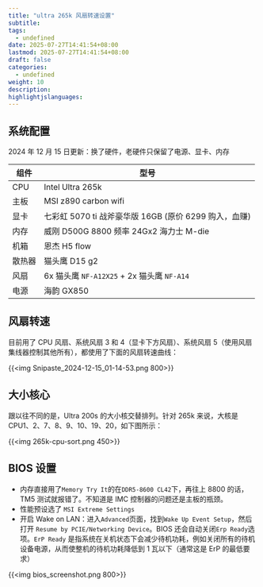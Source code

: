 ```yaml
---
title: "ultra 265k 风扇转速设置"
subtitle:
tags:
  - undefined
date: 2025-07-27T14:41:54+08:00
lastmod: 2025-07-27T14:41:54+08:00
draft: false
categories:
  - undefined
weight: 10
description:
highlightjslanguages:
---
```


## 系统配置

2024 年 12 月 15 日更新：换了硬件，老硬件只保留了电源、显卡、内存

| 组件   | 型号                                                  |
| ------ | ----------------------------------------------------- |
| CPU    | Intel Ultra 265k                                      |
| 主板   | MSI z890 carbon wifi                                  |
| 显卡   | 七彩虹 5070 ti 战斧豪华版 16GB (原价 6299 购入，血赚) |
| 内存   | 威刚 D500G 8800 频率 24Gx2 海力士 M-die               |
| 机箱   | 恩杰 H5 flow                                          |
| 散热器 | 猫头鹰 D15 g2                                         |
| 风扇   | 6x 猫头鹰 `NF-A12X25` + 2x 猫头鹰 `NF-A14`                |
| 电源   | 海韵 GX850                                            |

## 风扇转速

目前用了 CPU 风扇、系统风扇 3 和 4（显卡下方风扇）、系统风扇 5（使用风扇集线器控制其他所有），都使用了下面的风扇转速曲线：

{{<img Snipaste_2024-12-15_01-14-53.png 800>}}

## 大小核心

跟以往不同的是，Ultra 200s 的大小核交替排列。针对 265k 来说，大核是 CPU1、2、7、8、9、10、19、20，如下图所示：

{{<img 265k-cpu-sort.png 450>}}

## BIOS 设置

- 内存直接用了`Memory Try It`的在`DDR5-8600 CL42`下，再往上 8800 的话，TM5 测试就报错了。不知道是 IMC 控制器的问题还是主板的瓶颈。
- 性能预设选了 `MSI Extreme Settings`
- 开启 Wake on LAN：进入`Advanced`页面，找到`Wake Up Event Setup`，然后打开 `Resume by PCIE/Networking Device`。BIOS 还会自动关闭`Erp Ready`选项。`ErP Ready` 是指系统在关机状态下会减少待机功耗，例如关闭所有的待机设备电源，从而使整机的待机功耗降低到 1 瓦以下（通常这是 ErP 的最低要求）

{{<img bios_screenshot.png 800>}}

